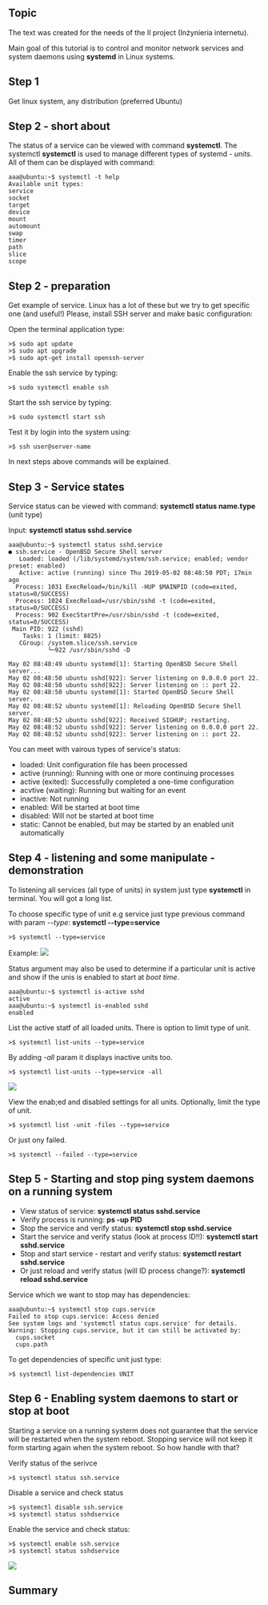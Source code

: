 ## Topic
  The text was created for the needs of the II project (Inżynieria internetu).

  Main goal of this tutorial is to control and monitor network services and system daemons using **systemd** in Linux systems.

## Step 1
  Get linux system, any distribution (preferred Ubuntu)
## Step 2 - short about
  The status of a service can be viewed with command **systemctl**. The systemctl **systemctl** is used to manage different types of systemd - *units*. All of them can be displayed with command:
  
    aaa@ubuntu:~$ systemctl -t help
    Available unit types:
    service
    socket
    target
    device
    mount
    automount
    swap
    timer
    path
    slice
    scope


## Step 2 - preparation
  Get example of service.
  Linux has a lot of these but we try to get specific one (and useful!)
  Please, install SSH server and make basic configuration:

Open the terminal application type:

    >$ sudo apt update
    >$ sudo apt upgrade
    >$ sudo apt-get install openssh-server
Enable the ssh service by typing:

    >$ sudo systemctl enable ssh
Start the ssh service by typing:

    >$ sudo systemctl start ssh
Test it by login into the system using:

    >$ ssh user@server-name

In next steps above commands will be explained.
## Step 3 - Service states
  Service status can be viewed with command: **systemctl status name.type**  (unit type)
  
  Input: **systemctl status sshd.service**
  
    aaa@ubuntu:~$ systemctl status sshd.service
    ● ssh.service - OpenBSD Secure Shell server
       Loaded: loaded (/lib/systemd/system/ssh.service; enabled; vendor preset: enabled)
       Active: active (running) since Thu 2019-05-02 08:48:50 PDT; 17min ago
      Process: 1031 ExecReload=/bin/kill -HUP $MAINPID (code=exited, status=0/SUCCESS)
      Process: 1024 ExecReload=/usr/sbin/sshd -t (code=exited, status=0/SUCCESS)
      Process: 902 ExecStartPre=/usr/sbin/sshd -t (code=exited, status=0/SUCCESS)
     Main PID: 922 (sshd)
        Tasks: 1 (limit: 8825)
       CGroup: /system.slice/ssh.service
               └─922 /usr/sbin/sshd -D

    May 02 08:48:49 ubuntu systemd[1]: Starting OpenBSD Secure Shell server...
    May 02 08:48:50 ubuntu sshd[922]: Server listening on 0.0.0.0 port 22.
    May 02 08:48:50 ubuntu sshd[922]: Server listening on :: port 22.
    May 02 08:48:50 ubuntu systemd[1]: Started OpenBSD Secure Shell server.
    May 02 08:48:52 ubuntu systemd[1]: Reloading OpenBSD Secure Shell server.
    May 02 08:48:52 ubuntu sshd[922]: Received SIGHUP; restarting.
    May 02 08:48:52 ubuntu sshd[922]: Server listening on 0.0.0.0 port 22.
    May 02 08:48:52 ubuntu sshd[922]: Server listening on :: port 22.
 You can meet with vairous types of service's status:
 - loaded: Unit configuration file has been processed
 - active (running): Running with one or more continuing processes
 - active (exited): Successfully completed a one-time configuration
 - acvtive (waiting): Running but waiting for an event
 - inactive: Not running
 - enabled: Will be started at boot time
 - disabled: Will not be started at boot time
 - static: Cannot be enabled, but may be started by an enabled unit
automatically

## Step 4 - listening and some manipulate - demonstration
  To listening all services (all type of units) in system just type **systemctl** in terminal. You will got a long list.
  
  To choose specific type of unit e.g service just type previous command with param *--type*: **systemctl --type=service**
  
    >$ systemctl --type=service
  Example:
  ![](https://i.imgur.com/YbTVJwW.png)
  
  Status argument may also be used to determine if a particular unit is active and show if the unis is enabled to start at *boot time*.
  
    aaa@ubuntu:~$ systemctl is-active sshd
    active
    aaa@ubuntu:~$ systemctl is-enabled sshd
    enabled
  List the active statf of all loaded units. There is option to limit type of unit. 
  
    >$ systemctl list-units --type=service
  
  By adding *-all* param it displays inactive units too.
 
    >$ systemctl list-units --type=service -all
  
  ![](https://i.imgur.com/5CZyIJ4.png)
  
  View the enab;ed and disabled settings for all units. Optionally, limit the type of unit.
  
    >$ systemctl list -unit -files --type=service
  Or just ony failed.
  
    >$ systemctl --failed --type=service
    
  ## Step 5 - Starting and stop ping system daemons on a running system
  
  - View status of service: **systemctl status sshd.service**
  - Verify process is running: **ps -up PID**
  - Stop the service and verify status: **systemctl stop sshd.service**
  - Start the service and verify status (look at process ID!!): **systemctl start sshd.service**
  - Stop and start service - restart and verify status: **systemctl restart sshd.service** 
  - Or just reload and verify status (will ID process change?): **systemctl reload sshd.service**  
  
  Service which we want to stop may has dependencies:
  
    aaa@ubuntu:~$ systemctl stop cups.service
    Failed to stop cups.service: Access denied
    See system logs and 'systemctl status cups.service' for details.
    Warning: Stopping cups.service, but it can still be activated by:
      cups.socket
      cups.path
    
  To get dependencies of specific unit just type:
  
    >$ systemctl list-dependencies UNIT
    
 ## Step 6 - Enabling system daemons to start or stop at boot
 Starting a service on a running systerm does not guarantee that the service will be restarted when the system reboot. Stopping service will not keep it form starting again when the system reboot. So how handle with that?
 
Verify status of the serivce

    >$ systemctl status ssh.service
Disable a service and check status

    >$ systemctl disable ssh.service
    >$ systemctl status sshdservice

Enable the service and check status:

    >$ systemctl enable ssh.service
    >$ systemctl status sshdservice

![](https://i.imgur.com/NQv1cb5.png)
 
 
## Summary


